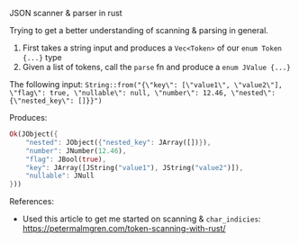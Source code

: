 JSON scanner & parser in rust

Trying to get a better understanding of scanning & parsing in general.

1. First takes a string input and produces a `Vec<Token>` of our `enum Token {...}` type
2. Given a list of tokens, call the `parse` fn and produce a `enum JValue {...}`

The following input: `String::from("{\"key\": [\"value1\", \"value2\"], \"flag\": true, \"nullable\": null, \"number\": 12.46, \"nested\": {\"nested_key\": []}}")`

Produces:

```rust
Ok(JObject({
    "nested": JObject({"nested_key": JArray([])}),
    "number": JNumber(12.46),
    "flag": JBool(true),
    "key": JArray([JString("value1"), JString("value2")]),
    "nullable": JNull
}))
```

References:
- Used this article to get me started on scanning & `char_indicies`: https://petermalmgren.com/token-scanning-with-rust/
